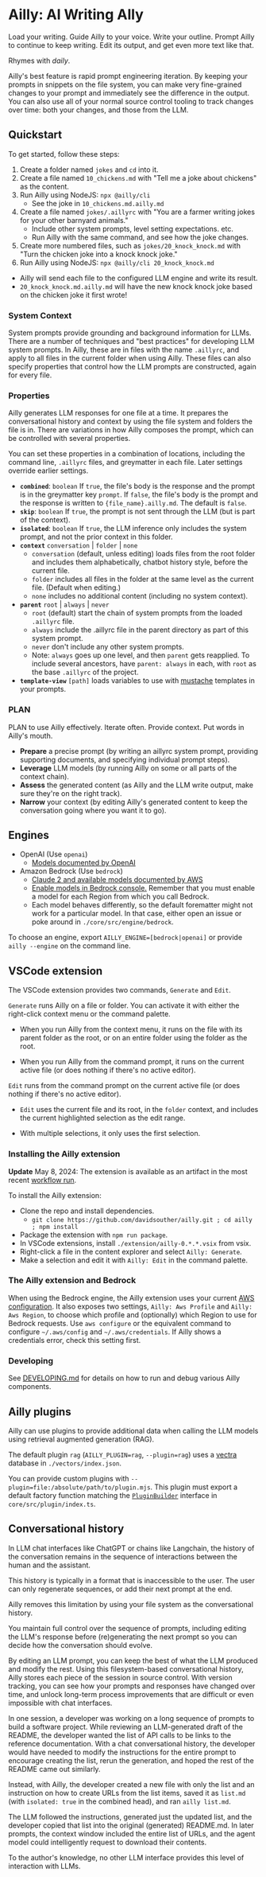 # Ailly: AI Writing Ally

Load your writing.
Guide Ailly to your voice.
Write your outline.
Prompt Ailly to continue to keep writing.
Edit its output, and get even more text like that.

Rhymes with *daily*.

Ailly's best feature is rapid prompt engineering iteration. By keeping your prompts in snippets on the file system, you can make very fine-grained changes to your prompt and immediately see the difference in the output. You can also use all of your normal source control tooling to track changes over time: both your changes, and those from the LLM.

## Quickstart

To get started, follow these steps:

1. Create a folder named `jokes` and `cd` into it.
2. Create a file named `10_chickens.md` with "Tell me a joke about chickens" as the content.
3. Run Ailly using NodeJS: `npx @ailly/cli`
   - See the joke in `10_chickens.md.ailly.md`
2. Create a file named `jokes/.aillyrc` with "You are a farmer writing jokes for your other barnyard animals."
   - Include other system prompts, level setting expectations. etc.
   - Run Ailly with the same command, and see how the joke changes.
3. Create more numbered files, such as `jokes/20_knock_knock.md` with "Turn the chicken joke into a knock knock joke."
4. Run Ailly using NodeJS: `npx @ailly/cli 20_knock_knock.md`
  - Ailly will send each file to the configured LLM engine and write its result.
  - `20_knock_knock.md.ailly.md` will have the new knock knock joke based on the chicken joke it first wrote!

### System Context

System prompts provide grounding and background information for LLMs.
There are a number of techniques and "best practices" for developing LLM system prompts.
In Ailly, these are in files with the name `.aillyrc`, and apply to all files in the current folder when using Ailly.
These files can also specify properties that control how the LLM prompts are constructed, again for every file.

### Properties

Ailly generates LLM responses for one file at a time.
It prepares the conversational history and context by using the file system and folders the file is in.
There are variations in how Ailly composes the prompt, which can be controlled with several properties.

You can set these properties in a combination of locations, including the command line, `.aillyrc` files, and greymatter in each file.
Later settings override earlier settings.

- **`combined`**: `boolean` If `true`, the file's body is the response and the prompt is in the greymatter key `prompt`. If `false`, the file's body is the prompt and the response is written to `{file_name}.ailly.md`. The default is `false`.
- **`skip`**: `boolean` If `true`, the prompt is not sent through the LLM (but is part of the context).
- **`isolated`**: `boolean` If `true`, the LLM inference only includes the system prompt, and not the prior context in this folder.
- **`context`** `conversation` | `folder` | `none`
  - `conversation` (default, unless editing) loads files from the root folder and includes them alphabetically, chatbot history style, before the current file.
  - `folder` includes all files in the folder at the same level as the current file. (Default when editing.)
  - `none` includes no additional content (including no system context).
- **`parent`** `root` | `always` | `never`
  - `root` (default) start the chain of system prompts from the loaded `.aillyrc` file.
  - `always` include the .aillyrc file in the parent directory as part of this system prompt.
  - `never` don't include any other system prompts.
  - Note: `always` goes up one level, and then `parent` gets reapplied. To include several ancestors, have `parent: always` in each, with `root` as the base `.aillyrc` of the project.
- **`template-view`** `[path]` loads variables to use with [mustache](https://mustache.github.io/) templates in your prompts.

### PLAN

PLAN to use Ailly effectively. Iterate often. Provide context. Put words in Ailly's mouth.

- **Prepare** a precise prompt (by writing an aillyrc system prompt, providing supporting documents, and specifying individual prompt steps).
- **Leverage** LLM models (by running Ailly on some or all parts of the context chain).
- **Assess** the generated content (as Ailly and the LLM write output, make sure they're on the right track).
- **Narrow** your context (by editing Ailly's generated content to keep the conversation going where you want it to go).

## Engines

- OpenAI (Use `openai`)
  - [Models documented by OpenAI](https://platform.openai.com/docs/models/continuous-model-upgrades)
- Amazon Bedrock (Use `bedrock`)
  - [Claude 2 and available models documented by AWS](https://docs.aws.amazon.com/bedrock/latest/userguide/api-methods-list.html)
  - [Enable models in Bedrock console.](https://docs.aws.amazon.com/bedrock/latest/userguide/model-access.html) Remember that you must enable a model for each Region from which you call Bedrock.
  - Each model behaves differently, so the default forematter might not work for a particular model. In that case, either open an issue or poke around in `./core/src/engine/bedrock`.

To choose an engine, export `AILLY_ENGINE=[bedrock|openai]` or provide `ailly --engine` on the command line.

## VSCode extension

The VSCode extension provides two commands, `Generate` and `Edit`.

`Generate` runs Ailly on a file or folder. You can activate it with either the right-click context menu or the command palette.

- When you run Ailly from the context menu, it runs on the file with its parent folder as the root, or on an entire folder using the folder as the root.

- When you run Ailly from the command prompt, it runs on the current active file (or does nothing if there's no active editor).

`Edit` runs from the command prompt on the current active file (or does nothing if there's no active editor).

- `Edit` uses the current file and its root, in the `folder` context, and includes the current highlighted selection as the edit range.

- With multiple selections, it only uses the first selection.

### Installing the Ailly extension

**Update** May 8, 2024: The extension is available as an artifact in the most recent [workflow run](https://github.com/DavidSouther/ailly/actions/workflows/extension.yaml).

To install the Ailly extension:

- Clone the repo and install dependencies.
  - `git clone https://github.com/davidsouther/ailly.git ; cd ailly ; npm install`
- Package the extension with `npm run package`.
- In VSCode extensions, install `./extension/ailly-0.*.*.vsix` from vsix.
- Right-click a file in the content explorer and select `Ailly: Generate`.
- Make a selection and edit it with `Ailly: Edit` in the command palette.

### The Ailly extension and Bedrock

When using the Bedrock engine, the Ailly extension uses your current [AWS configuration](https://docs.aws.amazon.com/cli/latest/userguide/cli-configure-files.html).
It also exposes two settings, `Ailly: Aws Profile` and `Ailly: Aws Region`, to choose which profile and (optionally) which Region to use for Bedrock requests.
Use `aws configure` or the equivalent command to configure `~/.aws/config` and `~/.aws/credentials`.
If Ailly shows a credentials error, check this setting first.

### Developing

See [DEVELOPING.md](./DEVELOPING.md) for details on how to run and debug various Ailly components.

## Ailly plugins

Ailly can use plugins to provide additional data when calling the LLM models using retrieval augmented generation (RAG).

The default plugin `rag` (`AILLY_PLUGIN=rag`, `--plugin=rag`) uses a [vectra]() database in `./vectors/index.json`.

You can provide custom plugins with `--plugin=file:/absolute/path/to/plugin.mjs`.
This plugin must export a default factory function matching the [`PluginBuilder`](./core/src/plugin/index.ts) interface in `core/src/plugin/index.ts`.

## Conversational history

In LLM chat interfaces like ChatGPT or chains like Langchain, the history of the conversation remains in the sequence of interactions between the human and the assistant.

This history is typically in a format that is inaccessible to the user.
The user can only regenerate sequences, or add their next prompt at the end.

Ailly removes this limitation by using your file system as the conversational history.

You maintain full control over the sequence of prompts, including editing the LLM's response before (re)generating the next prompt so you can decide how the conversation should evolve.

By editing an LLM prompt, you can keep the best of what the LLM produced and modify the rest.
Using this filesystem-based conversational history, Ailly stores each piece of the session in source control.
With version tracking, you can see how your prompts and responses have changed over time, and unlock long-term process improvements that are difficult or even impossible with chat interfaces.

In one session, a developer was working on a long sequence of prompts to build a software project.
While reviewing an LLM-generated draft of the README, the developer wanted the list of API calls to be links to the reference documentation.
With a chat conversational history, the developer would have needed to modify the instructions for the entire prompt to encourage creating the list, rerun the generation, and hoped the rest of the README came out similarly.

Instead, with Ailly, the developer created a new file with only the list and an instruction on how to create URLs from the list items, saved it as `list.md` (with `isolated: true` in the combined head), and ran `ailly list.md`.

The LLM followed the instructions, generated just the updated list, and the developer copied that list into the original (generated) README.md.
In later prompts, the context window included the entire list of URLs, and the agent model could intelligently request to download their contents.

To the author's knowledge, no other LLM interface provides this level of interaction with LLMs.
